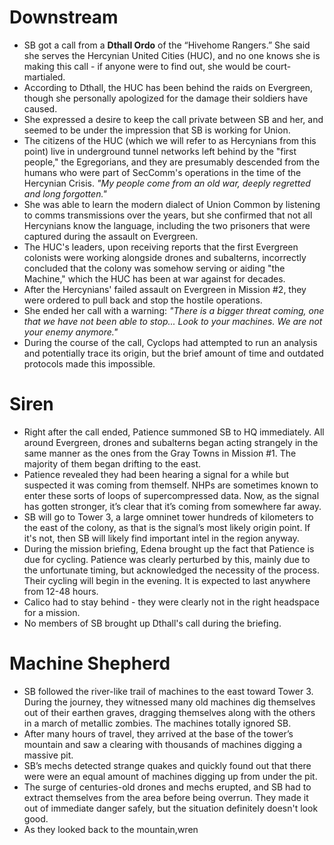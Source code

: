 # Downstream
- SB got a call from a **Dthall Ordo** of the “Hivehome Rangers.” She said she serves the Hercynian United Cities (HUC), and no one knows she is making this call - if anyone were to find out, she would be court-martialed.
- According to Dthall, the HUC has been behind the raids on Evergreen, though she personally apologized for the damage their soldiers have caused.
- She expressed a desire to keep the call private between SB and her, and seemed to be under the impression that SB is working for Union.
- The citizens of the HUC (which we will refer to as Hercynians from this point) live in underground tunnel networks left behind by the "first people," the Egregorians, and they are presumably descended from the humans who were part of SecComm's operations in the time of the Hercynian Crisis. *"My people come from an old war, deeply regretted and long forgotten."*
- She was able to learn the modern dialect of Union Common by listening to comms transmissions over the years, but she confirmed that not all Hercynians know the language, including the two prisoners that were captured during the assault on Evergreen.
- The HUC's leaders, upon receiving reports that the first Evergreen colonists were working alongside drones and subalterns, incorrectly concluded that the colony was somehow serving or aiding "the Machine," which the HUC has been at war against for decades.
- After the Hercynians' failed assault on Evergreen in Mission #2, they were ordered to pull back and stop the hostile operations.
- She ended her call with a warning: *"There is a bigger threat coming, one that we have not been able to stop... Look to your machines. We are not your enemy anymore."*
- During the course of the call, Cyclops had attempted to run an analysis and potentially trace its origin, but the brief amount of time and outdated protocols made this impossible.

# Siren
- Right after the call ended, Patience summoned SB to HQ immediately. All around Evergreen, drones and subalterns began acting strangely in the same manner as the ones from the Gray Towns in Mission #1. The majority of them began drifting to the east.
- Patience revealed they had been hearing a signal for a while but suspected it was coming from themself. NHPs are sometimes known to enter these sorts of loops of supercompressed data. Now, as the signal has gotten stronger, it’s clear that it’s coming from somewhere far away. 
- SB will go to Tower 3, a large omninet tower hundreds of kilometers to the east of the colony, as that is the signal’s most likely origin point. If it's not, then SB will likely find important intel in the region anyway.
- During the mission briefing, Edena brought up the fact that Patience is due for cycling. Patience was clearly perturbed by this, mainly due to the unfortunate timing, but acknowledged the necessity of the process. Their cycling will begin in the evening. It is expected to last anywhere from 12-48 hours.
- Calico had to stay behind - they were clearly not in the right headspace for a mission.
- No members of SB brought up Dthall's call during the briefing.

# Machine Shepherd
- SB followed the river-like trail of machines to the east toward Tower 3. During the journey, they witnessed many old machines dig themselves out of their earthen graves, dragging themselves along with the others in a march of metallic zombies. The machines totally ignored SB.
- After many hours of travel, they arrived at the base of the tower’s mountain and saw a clearing with thousands of machines digging a massive pit.
- SB’s mechs detected strange quakes and quickly found out that there were were an equal amount of machines digging up from under the pit.
- The surge of centuries-old drones and mechs erupted, and SB had to extract themselves from the area before being overrun. They made it out of immediate danger safely, but the situation definitely doesn't look good.
- As they looked back to the mountain,wren